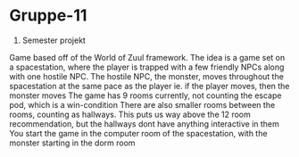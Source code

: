 # Gruppe-11
1. Semester projekt

Game based off of the World of Zuul framework.
The idea is a game set on a spacestation, where the player is trapped with a few friendly NPCs along with one hostile NPC.
The hostile NPC, the monster, moves throughout the spacestation at the same pace as the player ie. if the player moves, then the monster moves
The game has 9 rooms currently, not counting the escape pod, which is a win-condition
There are also smaller rooms between the rooms, counting as hallways. This puts us way above the 12 room recommendation, but the hallways dont have anything interactive in them
You start the game in the computer room of the spacestation, with the monster starting in the dorm room
